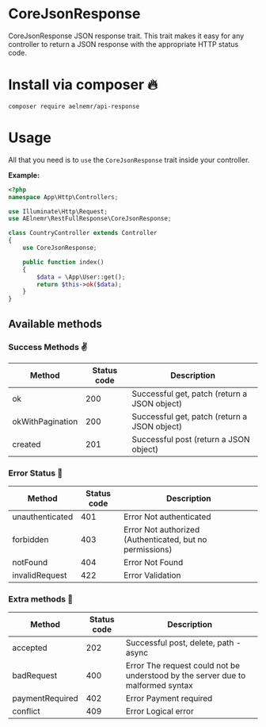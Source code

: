 # CoreJsonResponse
CoreJsonResponse JSON response trait. 
This trait makes it easy for any controller to return a JSON response 
with the appropriate HTTP status code.

# Install via composer :fire:

```$xslt
composer require aelnemr/api-response
```

# Usage
All that you need is to `use` the `CoreJsonResponse` trait inside your controller.

**Example:**

```php
<?php
namespace App\Http\Controllers;

use Illuminate\Http\Request;
use AElnemr\RestFullResponse\CoreJsonResponse;

class CountryController extends Controller
{
    use CoreJsonResponse;

    public function index()
    {
        $data = \App\User::get();
        return $this->ok($data);
    }
}
```

## Available methods

### Success Methods :v:
| Method | Status code | Description |
|---|---|---|
|ok|200|Successful get, patch (return a JSON object)|
|okWithPagination|200|Successful get, patch (return a JSON object)|
|created|201|Successful post (return a JSON object)|

### Error Status :shit:

| Method | Status code | Description |
|---|---|---|
|unauthenticated|401|Error Not authenticated|
|forbidden|403|Error Not authorized (Authenticated, but no permissions)|
|notFound|404|Error Not Found|
|invalidRequest|422|Error Validation|

### Extra methods :man:

| Method | Status code | Description |
|---|---|---|
|accepted|202|Successful post, delete, path - async|
|badRequest|400|Error The request could not be understood by the server due to malformed syntax|
|paymentRequired|402|Error Payment required|
|conflict|409|Error Logical error|
